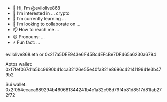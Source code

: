 - 👋 Hi, I’m @evilolive868
- 👀 I’m interested in ... crypto
- 🌱 I’m currently learning ...
- 💞️ I’m looking to collaborate on ...
- 📫 How to reach me ...
- 😄 Pronouns: ...
- ⚡ Fun fact: ...

<!---
evilolive868/evilolive868 is a ✨ special ✨ repository because its `README.md` (this file) appears on your GitHub profile.
You can click the Preview link to take a look at your changes.
--->

evilolive868.eth
or 
0x217a5DEE943e6F45Bc4EFcBe7DF465a6230a6794

Aptos wallet:
0xf7fef067d1a5bc9690b41cca32126e55e40fa821e8696c4214119941e3b479b2

Sui wallet:
0x2f054ecaca889294b460681344241b4c1a32c98d79f4b81d8517d81fab272f72
